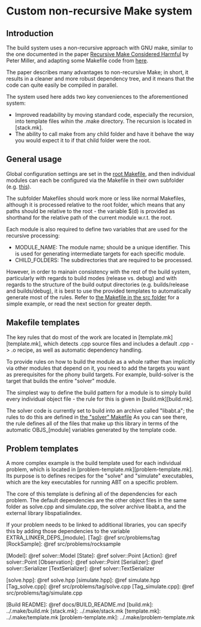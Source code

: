 Custom non-recursive Make system
================================

Introduction
------------
The build system uses a non-recursive approach with GNU make, similar to the
one documented in the paper
[Recursive Make Considered Harmful](http://aegis.sourceforge.net/auug97.pdf)
by Peter Miller, and adapting some Makefile code from
[here](http://evbergen.home.xs4all.nl/nonrecursive-make.html).

The paper describes many advantages to non-recursive Make; in short, it results
in a cleaner and more robust dependency tree, and it means that the code can
quite easily be compiled in parallel.

The system used here adds two key conveniences to the aforementioned system:
- Improved readability by moving standard code, especially the recursion,
	into template files wihin the .make directory.
	The recursion is located in [stack.mk].
- The ability to call make from any child folder and have it behave the way
	you would expect it to if that child folder were the root.

General usage
-------------
Global configuration settings are set in the [root Makefile][Makefile],
and then individual modules can each be configured via the Makefile in their
own subfolder (e.g. [this][Makefile_src]).

The subfolder Makefiles should work more or less like normal Makefiles,
although it is processed relative to the root folder, which means that any paths
should be relative to the root - the variable $(d) is provided as shorthand for
the relative path of the current module w.r.t. the root.

Each module is also required to define two variables that are used for the
recursive processing:
- MODULE_NAME: The module name; should be a unique identifier. This is used
    for generating intermediate targets for each specific module.
- CHILD_FOLDERS: The subdirectories that are required to be processed.

However, in order to mainain consistency with the rest of the build system,
particularly with regards to build modes (release vs. debug) and with regards
to the structure of the build output directories (e.g. builds/release
and builds/debug), it is best to use the provided templates to automatically
generate most of the rules. Refer to
[the Makefile in the src folder][Makefile_src] for a simple example, or read
the next section for greater depth.

Makefile templates
------------------
The key rules that do most of the work are located in
[template.mk][template.mk], which detects .cpp source files and includes
a default .cpp -> .o recipe, as well as automatic dependency handling.

To provide rules on how to build the module as a whole rather than implicitly
via other modules that depend on it, you need to add the targets you want as
prerequisites for the phony build targets. For example,
build-solver
is the target that builds the entire "solver" module.

The simplest way to define the build pattern for a module is to simply build
every individual object file - the rule for this is given in
[build.mk][build.mk].

The solver code is currently set to build into an archive called "libabt.a";
the rules to do this are defined in
[the "solver" Makefile][Makefile_solver]
As you can see there, the rule defines all of the files that make up this
library in terms of the automatic OBJS\_[module] variables generated by
the template code.

Problem templates
-----------------
A more complex example is the build template used for each individual
problem, which is located in [problem-template.mk][problem-template.mk].
Its purpose is to defines recipes for the "solve" and "simulate" executables,
which are the key executables for running ABT on a specific problem.

The core of this template is defining all of the dependencies for each problem.
The default dependencies are the other object files in the same folder as
solve.cpp and simulate.cpp, the solver archive libabt.a, and the external
library libspatialindex.

If your problem needs to be linked to additional libraries, you can specify
this by adding those dependencies to the variable
EXTRA_LINKER_DEPS\_[module].
[Tag]: @ref src/problems/tag
[RockSample]: @ref src/problems/rocksample

[Model]: @ref solver::Model
[State]: @ref solver::Point
[Action]: @ref solver::Point
[Observation]: @ref solver::Point
[Serializer]: @ref solver::Serializer
[TextSerializer]: @ref solver::TextSerializer

[solve.hpp]: @ref solve.hpp
[simulate.hpp]: @ref simulate.hpp
[Tag_solve.cpp]: @ref src/problems/tag/solve.cpp
[Tag_simulate.cpp]: @ref src/problems/tag/simulate.cpp

[Makefile]: ../Makefile
[Makefile_src]: ../src/Makefile
[Makefile_solver]: ../src/solver/Makefile
[Build README]: @ref docs/BUILD_README.md
[build.mk]: ../.make/build.mk
[stack.mk]: ../.make/stack.mk
[template.mk]: ../.make/template.mk
[problem-template.mk]: ../.make/problem-template.mk

